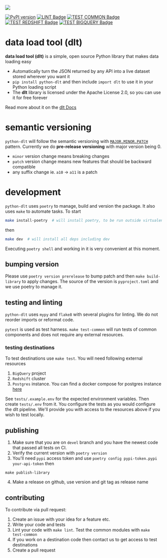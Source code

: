 ![](https://github.com/dlt-hub/dlt/raw/devel/docs/DLT-Pacman-Big.gif)

<p align="center">

[![PyPI version](https://badge.fury.io/py/python-dlt.svg)](https://pypi.org/project/python-dlt/)
[![LINT Badge](https://github.com/scale-vector/dlt/actions/workflows/lint.yml/badge.svg)](https://github.com/scale-vector/dlt/actions/workflows/lint.yml)
[![TEST COMMON Badge](https://github.com/scale-vector/dlt/actions/workflows/test_common.yml/badge.svg)](https://github.com/scale-vector/dlt/actions/workflows/test_common.yml)
[![TEST REDSHIFT Badge](https://github.com/scale-vector/dlt/actions/workflows/test_loader_redshift.yml/badge.svg)](https://github.com/scale-vector/dlt/actions/workflows/test_loader_redshift.yml)
[![TEST BIGQUERY Badge](https://github.com/scale-vector/dlt/actions/workflows/test_loader_bigquery.yml/badge.svg)](https://github.com/scale-vector/dlt/actions/workflows/test_loader_bigquery.yml)

</p>

# data load tool (dlt)

**data load tool (dlt)** is a simple, open source Python library that makes data loading easy
- Automatically turn the JSON returned by any API into a live dataset stored wherever you want it
- `pip install python-dlt` and then include `import dlt` to use it in your Python loading script
- The **dlt** library is licensed under the Apache License 2.0, so you can use it for free forever

Read more about it on the [dlt Docs](https://dlthub.com/docs)

# semantic versioning
`python-dlt` will follow the semantic versioning with [`MAJOR.MINOR.PATCH`](https://peps.python.org/pep-0440/#semantic-versioning) pattern. Currently we do **pre-release versioning** with major version being 0.
- `minor` version change means breaking changes
- `patch` version change means new features that should be backward compatible
- any suffix change ie. `a10` -> `a11` is a patch

# development
`python-dlt` uses `poetry` to manage, build and version the package. It also uses `make` to automate tasks. To start
```sh
make install-poetry  # will install poetry, to be run outside virtualenv
```
then
```sh
make dev  # will install all deps including dev
```
Executing `poetry shell` and working in it is very convenient at this moment.

## bumping version
Please use `poetry version prerelease` to bump patch and then `make build-library` to apply changes. The source of the version is `pyproject.toml` and we use poetry to manage it.

## testing and linting
`python-dlt` uses `mypy` and `flake8` with several plugins for linting. We do not reorder imports or reformat code.

`pytest` is used as test harness. `make test-common` will run tests of common components and does not require any external resources.

### testing destinations
To test destinations use `make test`. You will need following external resources
1. `BigQuery` project
2. `Redshift` cluster
3. `Postgres` instance. You can find a docker compose for postgres instance [here](tests/postgres/docker-compose.yml)

See `tests/.example.env` for the expected environment variables. Then create `tests/.env` from it. You configure the tests as you would configure the dlt pipeline.
We'll provide you with access to the resources above if you wish to test locally.

## publishing

1. Make sure that you are on `devel` branch and you have the newest code that passed all tests on CI.
2. Verify the current version with `poetry version`
3. You'll need `pypi` access token and use `poetry config pypi-token.pypi your-api-token` then
```
make publish-library
```
4. Make a release on github, use version and git tag as release name

## contributing

To contribute via pull request:
1. Create an issue with your idea for a feature etc.
2. Write your code and tests
3. Lint your code with `make lint`. Test the common modules with `make test-common`
4. If you work on a destination code then contact us to get access to test destinations
5. Create a pull request
